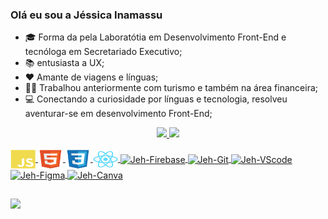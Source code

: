 ### Olá eu sou a Jéssica Inamassu

- 🎓 Forma da pela Laboratótia em Desenvolvimento Front-End e tecnóloga em Secretariado Executivo; 
- 📚 entusiasta a UX;
- ❤️ Amante de viagens e línguas;
- 👩‍⚕️ Trabalhou anteriormente com turismo e também na área financeira;
- 💻 Conectando a curiosidade por línguas e tecnologia, resolveu aventurar-se em desenvolvimento Front-End;

<div align="center">
  <a href="https://github.com/jehkaori">
  <img height="170em" src="https://github-readme-stats.vercel.app/api?username=jehkaori&show_icons=true&theme=tokyonight&include_all_commits=true&count_private=true"/>
  <img height="170em" src="https://github-readme-stats.vercel.app/api/top-langs/?username=jehkaori&layout=compact&langs_count=7&theme=tokyonight"/>
</div>

<div style="display: inline_block"><br>
  <img align="center" alt="Jeh-Js" height="30" width="40" src="https://raw.githubusercontent.com/devicons/devicon/master/icons/javascript/javascript-plain.svg">
  <img align="center" alt="Jeh-HTML" height="30" width="40" src="https://raw.githubusercontent.com/devicons/devicon/master/icons/html5/html5-original.svg">
  <img align="center" alt="Jeh-CSS" height="30" width="40" src="https://raw.githubusercontent.com/devicons/devicon/master/icons/css3/css3-original.svg">
  <img align="center" alt="Jeh-React" height="30" width="40" src="https://raw.githubusercontent.com/devicons/devicon/master/icons/react/react-original.svg">  
  <img align="center" alt="Jeh-Firebase" height="30" width="40" src="https://cdn.jsdelivr.net/gh/devicons/devicon/icons/firebase/firebase-plain.svg" />
  <img align="center" alt="Jeh-Git" height="30" width="40" src="https://cdn.jsdelivr.net/gh/devicons/devicon/icons/git/git-original.svg" />
  <img align="center" alt="Jeh-VScode" height="30" width="40" src="https://cdn.jsdelivr.net/gh/devicons/devicon/icons/vscode/vscode-original.svg" />
  <img align="center" alt="Jeh-Figma" height="30" width="40" src="https://cdn.jsdelivr.net/gh/devicons/devicon/icons/figma/figma-original.svg" />
  <img align="center" alt="Jeh-Canva" height="30" width="40" src="https://cdn.jsdelivr.net/gh/devicons/devicon/icons/canva/canva-original.svg" />
</div>

##
<div>
  <a href="https://www.linkedin.com/in/jessica-inamassu/" target="_blank"><img src="https://img.shields.io/badge/LinkedIn-0077B5?style=for-the-badge&logo=linkedin&logoColor=white" target="_blank"></a>
</div>
